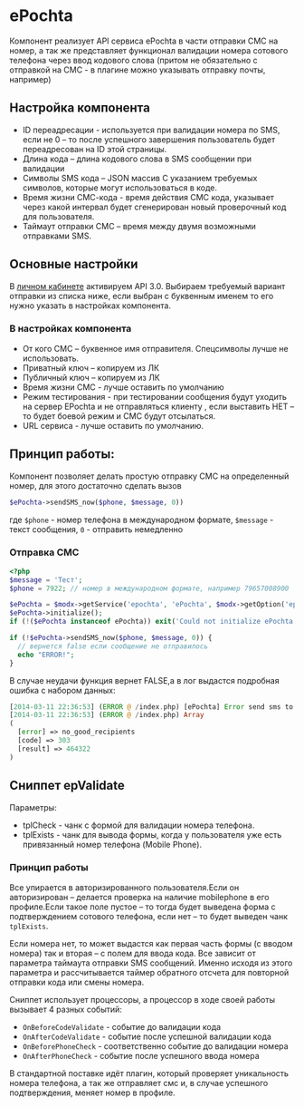 # ePochta

Компонент реализует API сервиса ePochta в части отправки СМС на номер, а так же представляет функционал валидации номера сотового телефона через ввод кодового слова (притом не обязательно с отправкой на СМС - в плагине можно указывать отправку почты, например)

## Настройка компонента

- ID переадресации  -  используется  при валидации номера по SMS, если не 0 – то после успешного завершения пользователь будет переадресован на ID этой страницы.
- Длина кода – длина кодового слова в SMS сообщении при валидации
- Символы SMS кода – JSON массив С указанием требуемых символов, которые могут использоваться в коде.
- Время жизни СМС-кода  - время действия СМС кода, указывает через какой интервал будет сгенерирован новый проверочный код для пользователя.
- Таймаут отправки СМС – время  между двумя возможными отправками SMS.

## Основные настройки

В [личном кабинете](http://my.epochta.ru/members/settings#sms) активируем API 3.0. Выбираем требуемый вариант отправки из списка ниже, если выбран с буквенным именем то его нужно указать в настройках компонента.

### В настройках компонента

- От кого СМС –  буквенное имя отправителя. Спецсимволы лучше не использовать.
- Приватный ключ – копируем из ЛК
- Публичный ключ – копируем из ЛК
- Время жизни СМС  - лучше оставить по умолчанию
- Режим тестирования  - при тестировании сообщения будут уходить на сервер EPochta и не отправляться клиенту , если выставить НЕТ – то будет боевой режим и СМС будут отсылаться.
- URL сервиса  - лучше оставить по умолчанию.

## Принцип работы:

Компонент позволяет делать простую отправку СМС на определенный номер, для этого достаточно сделать вызов

```php
$ePochta->sendSMS_now($phone, $message, 0))
```

где `$phone` - номер телефона в международном формате, `$message` - текст сообщения, `0` - отправить немедленно

### Отправка СМС

```php
<?php
$message = 'Тест';
$phone = 7922; // номер в международном формате, например 79657008900

$ePochta = $modx->getService('epochta', 'ePochta', $modx->getOption('epochta_core_path', null, $modx->getOption('core_path') . 'components/epochta/') . 'model/epochta/', $scriptProperties);
$ePochta->initialize();
if (!($ePochta instanceof ePochta)) exit('Could not initialize ePochta!');

if (!$ePochta->sendSMS_now($phone, $message, 0)) {
  // вернется false если сообщение не отправилось
  echo "ERROR!";
}
```

В случае неудачи функция вернет FALSE,а в лог выдастся подробная ошибка с набором данных:

```php
[2014-03-11 22:36:53] (ERROR @ /index.php) [ePochta] Error send sms to [7922], text [Тест] user_id [2]
[2014-03-11 22:36:53] (ERROR @ /index.php) Array
(
  [error] => no_good_recipients
  [code] => 303
  [result] => 464322
)
```

## Сниппет epValidate

Параметры:

- tplCheck - чанк с формой для валидации номера телефона.
- tplExists - чанк для вывода формы, когда у  пользователя  уже есть привязанный номер телефона (Mobile Phone).

### Принцип работы

Все упирается в авторизированного пользователя.Если он авторизирован – делается проверка на наличие mobilephone в его профиле.Если такое поле пустое – то тогда будет выведена форма с подтверждением сотового телефона, если  нет – то будет выведен чанк `tplExists`.

Если номера нет, то может выдастся как первая часть формы (с вводом номера) так и вторая – с полем для ввода кода. Все зависит от параметра таймаута отправки SMS сообщений. Именно исходя из этого параметра и рассчитывается таймер обратного отсчета для повторной отправки кода или смены номера.

Сниппет использует процессоры, а процессор в ходе своей работы вызывает 4 разных событий:

- `OnBeforeCodeValidate` - событие до валидации кода
- `OnAfterCodeValidate` - событие после успешной валидации кода
- `OnBeforePhoneCheck` - соответственно событие до валидации номера
- `OnAfterPhoneCheck` - событие после успешного ввода номера

В стандартной поставке идёт плагин, который проверяет уникальность номера телефона, а так же отправляет смс и, в случае успешного подтверждения, меняет номер в профиле.
